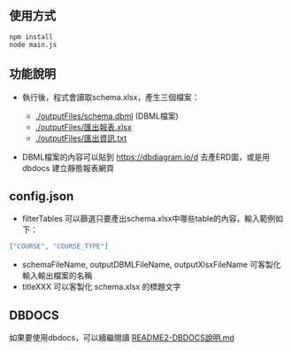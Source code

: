 ## 使用方式

```
npm install
node main.js
```

## 功能說明

- 執行後，程式會讀取schema.xlsx，產生三個檔案：
    - [./outputFiles/schema.dbml](./outputFiles/schema.dbml) (DBML檔案)
    - [./outputFiles/匯出報表.xlsx](./outputFiles/匯出報表.xlsx)
    - [./outputFiles/匯出資訊.txt](./outputFiles/匯出資訊.txt)

- DBML檔案的內容可以貼到 https://dbdiagram.io/d 去產ERD圖，或是用 dbdocs 建立靜態報表網頁



## config.json
- filterTables 可以篩選只要產出schema.xlsx中哪些table的內容，輸入範例如下：
```json
["COURSE", "COURSE_TYPE"]
```

- schemaFileName, outputDBMLFileName, outputXlsxFileName 可客製化輸入輸出檔案的名稱
- titleXXX 可以客製化 schema.xlsx 的標題文字


## DBDOCS 

如果要使用dbdocs，可以續繼閱讀 [README2-DBDOCS說明.md](./README2-DBDOCS說明.md)



